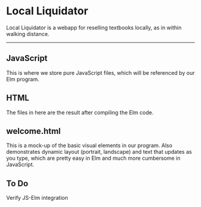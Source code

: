 Local Liquidator
================

Local Liquidator is a webapp for reselling textbooks locally, as in within walking distance.
***

## JavaScript

This is where we store pure JavaScript files, which will be referenced by our Elm program.

## HTML

The files in here are the result after compiling the Elm code.

## welcome.html

This is a mock-up of the basic visual elements in our program.  Also demonstrates dynamic layout (portrait, landscape)
and text that updates as you type, which are pretty easy in Elm and much more cumbersome in JavaScript.

## To Do

Verify JS-Elm integration

